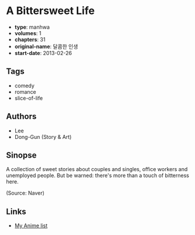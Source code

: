 # A Bittersweet Life

-   **type**: manhwa
-   **volumes**: 1
-   **chapters**: 31
-   **original-name**: 달콤한 인생
-   **start-date**: 2013-02-26

## Tags

-   comedy
-   romance
-   slice-of-life

## Authors

-   Lee
-   Dong-Gun (Story & Art)

## Sinopse

A collection of sweet stories about couples and singles, office workers and unemployed people. But be warned: there's more than a touch of bitterness here.

(Source: Naver)

## Links

-   [My Anime list](https://myanimelist.net/manga/85425/A_Bittersweet_Life)
